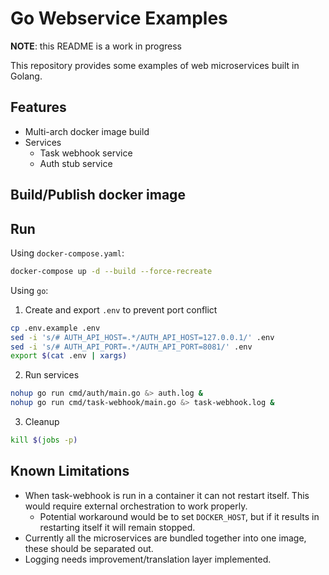 # Go Webservice Examples
**NOTE**: this README is a work in progress

This repository provides some examples of web microservices built in Golang.

## Features
* Multi-arch docker image build
* Services
  * Task webhook service
  * Auth stub service

## Build/Publish docker image

## Run
Using `docker-compose.yaml`:

```bash
docker-compose up -d --build --force-recreate
```

Using `go`:

1. Create and export `.env` to prevent port conflict
```bash
cp .env.example .env
sed -i 's/# AUTH_API_HOST=.*/AUTH_API_HOST=127.0.0.1/' .env
sed -i 's/# AUTH_API_PORT=.*/AUTH_API_PORT=8081/' .env
export $(cat .env | xargs)
```

2. Run services
```bash
nohup go run cmd/auth/main.go &> auth.log &
nohup go run cmd/task-webhook/main.go &> task-webhook.log &
```

3. Cleanup
```bash
kill $(jobs -p)
```

## Known Limitations
* When task-webhook is run in a container it can not restart itself. This would require external orchestration to work properly.
  * Potential workaround would be to set `DOCKER_HOST`, but if it results in restarting itself it will remain stopped.
* Currently all the microservices are bundled together into one image, these should be separated out.
* Logging needs improvement/translation layer implemented.
